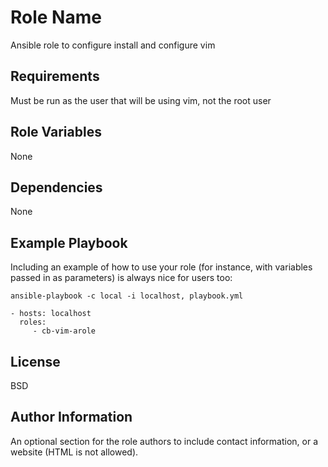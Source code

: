 Role Name
=========

Ansible role to configure install and configure vim

Requirements
------------

Must be run as the user that will be using vim, not the root user

Role Variables
--------------

None

Dependencies
------------

None

Example Playbook
----------------

Including an example of how to use your role (for instance, with variables passed in as parameters) is always nice for users too:

    ansible-playbook -c local -i localhost, playbook.yml

    - hosts: localhost
      roles:
         - cb-vim-arole

License
-------

BSD

Author Information
------------------

An optional section for the role authors to include contact information, or a website (HTML is not allowed).
